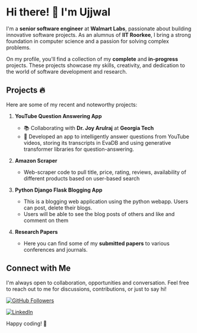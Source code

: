 # Hi there! 👋 I'm Ujjwal

I'm a **senior software engineer** at **Walmart Labs**, passionate about building innovative software projects. As an alumnus of **IIT Roorkee**, I bring a strong foundation in computer science and a passion for solving complex problems.

On my profile, you'll find a collection of my **complete** and **in-progress** projects. These projects showcase my skills, creativity, and dedication to the world of software development and research.

## Projects 🔥

Here are some of my recent and noteworthy projects:

1. **YouTube Question Answering App**
   - 📚 Collaborating with **Dr. Joy Arulraj** at **Georgia Tech**
   - 🧠 Developed an app to intelligently answer questions from YouTube videos, storing its transcripts in EvaDB and using generative transformer libraries for question-answering.

2. **Amazon Scraper**
   - Web-scraper code to pull title, price, rating, reviews, availability of different products based on user-based search

3. **Python Django Flask Blogging App**
   - This is a blogging web application using the python webapp. Users can post, delete their blogs.
   - Users will be able to see the blog posts of others and like and comment on them

4. **Research Papers**
   - Here you can find some of my **submitted papers** to various conferences and journals.


## Connect with Me

I'm always open to collaboration, opportunities and conversation. Feel free to reach out to me for discussions, contributions, or just to say hi!

[![GitHub Followers](https://img.shields.io/github/followers/yourusername?label=Followers&style=social)](https://github.com/yourusername)

[![LinkedIn](https://img.shields.io/badge/LinkedIn-Connect-blue)](https://www.linkedin.com/in/ujjwal-gupta-b0422a8b/)

Happy coding! 🚀

